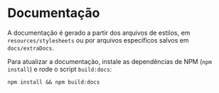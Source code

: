 # Documentação

A documentação é gerado a partir dos arquivos de estilos, em `resources/stylesheets` ou por arquivos específicos salvos em `docs/extraDocs`.

Para atualizar a documentação, instale as dependências de NPM (`npm install`) e rode o script `build:docs`:

```shell
npm install && npm build:docs
```

